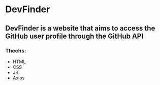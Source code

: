 # DevFinder

## DevFinder is a website that aims to access the GitHub user profile through the GitHub API

### Thechs:

- HTML
- CSS
- JS
- Axios
